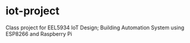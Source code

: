 # iot-project
Class project for EEL5934 IoT Design; Building Automation System using ESP8266 and Raspberry Pi

